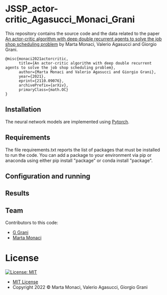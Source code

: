 # JSSP_actor-critic_Agasucci_Monaci_Grani
This repository contains the source code and the data related to the paper [An actor-critic algorithm with deep double recurrent agents to solve the job shop scheduling problem](https://arxiv.org/abs/2110.09076)
by Marta Monaci, Valerio Agasucci and Giorgio Grani.

```
@misc{monaci2021actorcritic,
      title={An actor-critic algorithm with deep double recurrent agents to solve the job shop scheduling problem}, 
      author={Marta Monaci and Valerio Agasucci and Giorgio Grani},
      year={2021},
      eprint={2110.09076},
      archivePrefix={arXiv},
      primaryClass={math.OC}
}
```
## Installation
The neural network models are implemented using [Pytorch](https://pytorch.org/).

## Requirements
The file requirements.txt reports the list of packages that must be installed to run the code. You can add a package to your environment via pip or anaconda using either pip install "package" or conda install "package".

## Configuration and running

## Results


## Team

Contributors to this code:

* [G Grani](https://github.com/GiorgioGrani)
* [Marta Monaci](https://github.com/m-monaci)

# License

[![License: MIT](https://img.shields.io/badge/License-MIT-yellow.svg)](https://opensource.org/licenses/MIT)

* [MIT License](https://opensource.org/licenses/mit-license.php)
* Copyright 2022 © Marta Monaci, Valerio Agasucci, Giorgio Grani
